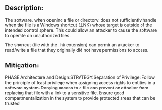 ## Description:

The software, when opening a file or directory, does not sufficiently handle when the file is a Windows shortcut (.LNK) whose target is outside of the intended control sphere. This could allow an attacker to cause the software to operate on unauthorized files.

The shortcut (file with the .lnk extension) can permit an attacker to read/write a file that they originally did not have permissions to access.

## Mitigation:


PHASE:Architecture and Design:STRATEGY:Separation of Privilege:
Follow the principle of least privilege when assigning access rights to entities in a software system. Denying access to a file can prevent an attacker from replacing that file with a link to a sensitive file. Ensure good compartmentalization in the system to provide protected areas that can be trusted.

